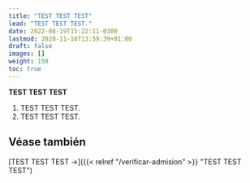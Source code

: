 ```yaml
---
title: "TEST TEST TEST"
lead: "TEST TEST TEST."
date: 2022-08-19T15:22:11-0300
lastmod: 2020-11-16T13:59:39+01:00
draft: false
images: []
weight: 150
toc: true
---
```


**TEST TEST TEST**
1. TEST TEST TEST.
2. TEST TEST TEST.



## Véase también

[TEST TEST TEST →]({{< relref "/verificar-admision" >}} "TEST TEST TEST")
</b>
